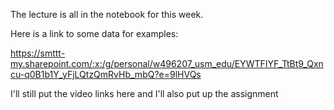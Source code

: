 The lecture is all in the notebook for this week.

Here is a link to some data for examples:

https://smttt-my.sharepoint.com/:x:/g/personal/w496207_usm_edu/EYWTFIYF_TtBt9_Qxncu-q0B1b1Y_yFjLQtzQmRvHb_mbQ?e=9lHVQs

I'll still put the video links here and I'll also put up the assignment